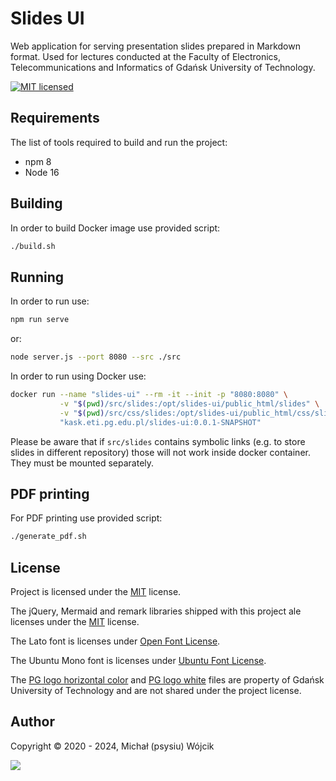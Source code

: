 # Slides UI

Web application for serving presentation slides prepared in Markdown format. Used for lectures conducted at the Faculty
of Electronics, Telecommunications and Informatics of Gdańsk University of Technology.

[![MIT licensed][shield-mit]](LICENSE)

## Requirements

The list of tools required to build and run the project:

* npm 8
* Node 16

## Building

In order to build Docker image use provided script:

```bash
./build.sh
```

## Running

In order to run use:

```bash
npm run serve
```

or:

```bash
node server.js --port 8080 --src ./src
```

In order to run using Docker use:

```bash
docker run --name "slides-ui" --rm -it --init -p "8080:8080" \
           -v "$(pwd)/src/slides:/opt/slides-ui/public_html/slides" \
           -v "$(pwd)/src/css/slides:/opt/slides-ui/public_html/css/slides" \
           "kask.eti.pg.edu.pl/slides-ui:0.0.1-SNAPSHOT"
```

Please be aware that if `src/slides` contains symbolic links (e.g. to store slides in different repository) those will
not work inside docker container. They must be mounted separately.

## PDF printing

For PDF printing use provided script:

```bash
./generate_pdf.sh
```

## License

Project is licensed under the [MIT](LICENSE) license.

The jQuery, Mermaid and remark libraries shipped with this project ale licenses under the [MIT](LICENSE) license.

The Lato font is licenses under [Open Font License](src/fonts/Lato/OFL.txt).

The Ubuntu Mono font is licenses under [Ubuntu Font License](src/fonts/Ubuntu_Mono/UFL.txt).

The [PG logo horizontal color](src/img/pg_logo_horizontal_color.svg) and [PG logo white](src/img/pg_logo_white.svg)
files are property of Gdańsk University of Technology and are not shared under the project license.

## Author

Copyright &copy; 2020 - 2024, Michał (psysiu) Wójcik

[![][gravatar-psysiu]]()

[shield-mit]: https://img.shields.io/badge/license-MIT-blue.svg

[gravatar-psysiu]: https://s.gravatar.com/avatar/b61b36a5b97ca33e9d11d122c143b9f0
